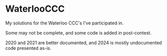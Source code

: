 # WaterlooCCC
My solutions for the Waterloo CCC's I've participated in.

Some may not be complete, and some code is added in post-contest.

2020 and 2021 are better documented, and 2024 is mostly undocumented code presented as-is.
